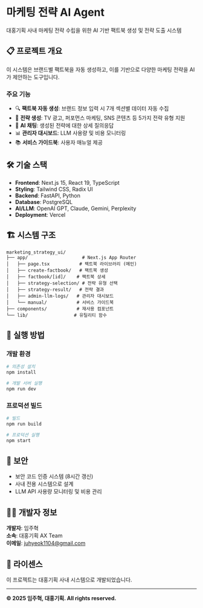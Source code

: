 # 마케팅 전략 AI Agent

대홍기획 사내 마케팅 전략 수립을 위한 AI 기반 팩트북 생성 및 전략 도출 시스템

## 📋 프로젝트 개요

이 시스템은 브랜드별 팩트북을 자동 생성하고, 이를 기반으로 다양한 마케팅 전략을 AI가 제안하는 도구입니다.

### 주요 기능
- 🔍 **팩트북 자동 생성**: 브랜드 정보 입력 시 7개 섹션별 데이터 자동 수집
- 🎯 **전략 생성**: TV 광고, 퍼포먼스 마케팅, SNS 콘텐츠 등 5가지 전략 유형 지원
- 💬 **AI 채팅**: 생성된 전략에 대한 상세 질의응답
- 📊 **관리자 대시보드**: LLM 사용량 및 비용 모니터링
- 📚 **서비스 가이드북**: 사용자 매뉴얼 제공

## 🛠 기술 스택

- **Frontend**: Next.js 15, React 19, TypeScript
- **Styling**: Tailwind CSS, Radix UI
- **Backend**: FastAPI, Python
- **Database**: PostgreSQL
- **AI/LLM**: OpenAI GPT, Claude, Gemini, Perplexity
- **Deployment**: Vercel

## 🏗 시스템 구조

```
marketing_strategy_ui/
├── app/                    # Next.js App Router
│   ├── page.tsx           # 팩트북 라이브러리 (메인)
│   ├── create-factbook/   # 팩트북 생성
│   ├── factbook/[id]/    # 팩트북 상세
│   ├── strategy-selection/ # 전략 유형 선택
│   ├── strategy-result/   # 전략 결과
│   ├── admin-llm-logs/   # 관리자 대시보드
│   └── manual/           # 서비스 가이드북
├── components/           # 재사용 컴포넌트
└── lib/                 # 유틸리티 함수
```

## 🚀 실행 방법

### 개발 환경
```bash
# 의존성 설치
npm install

# 개발 서버 실행
npm run dev
```

### 프로덕션 빌드
```bash
# 빌드
npm run build

# 프로덕션 실행
npm start
```

## 🔐 보안

- 보안 코드 인증 시스템 (8시간 갱신)
- 사내 전용 시스템으로 설계
- LLM API 사용량 모니터링 및 비용 관리

## 👨‍💻 개발자 정보

**개발자**: 임주혁  
**소속**: 대홍기획 AX Team  
**이메일**: juhyeok1104@gmail.com  

## 📄 라이센스

이 프로젝트는 대홍기획 사내 시스템으로 개발되었습니다.

---

**© 2025 임주혁, 대홍기획. All rights reserved.**
